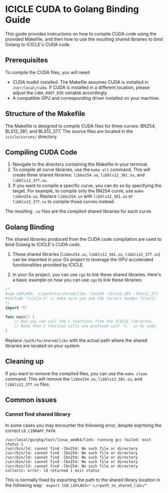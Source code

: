 # ICICLE CUDA to Golang Binding Guide

This guide provides instructions on how to compile CUDA code using the provided Makefile, and then how to use the resulting shared libraries to bind Golang to ICICLE's CUDA code.

## Prerequisites

To compile the CUDA files, you will need:

- CUDA toolkit installed. The Makefile assumes CUDA is installed in `/usr/local/cuda`. If CUDA is installed in a different location, please adjust the `CUDA_ROOT_DIR` variable accordingly.
- A compatible GPU and corresponding driver installed on your machine.

## Structure of the Makefile

The Makefile is designed to compile CUDA files for three curves: BN254, BLS12_381, and BLS12_377. The source files are located in the `icicle/curves/` directory.

## Compiling CUDA Code

1. Navigate to the directory containing the Makefile in your terminal.
2. To compile all curve libraries, use the `make all` command. This will create three shared libraries: `libbn254.so`, `libbls12_381.so`, and `libbls12_377.so`.
3. If you want to compile a specific curve, you can do so by specifying the target. For example, to compile only the BN254 curve, use `make libbn254.so`. Replace `libbn254.so` with `libbls12_381.so` or `libbls12_377.so` to compile those curves instead.

The resulting `.so` files are the compiled shared libraries for each curve.

## Golang Binding

The shared libraries produced from the CUDA code compilation are used to bind Golang to ICICLE's CUDA code.

1. These shared libraries (`libbn254.so`, `libbls12_381.so`, `libbls12_377.so`) can be imported in your Go project to leverage the GPU accelerated functionalities provided by ICICLE. 

2. In your Go project, you can use `cgo` to link these shared libraries. Here's a basic example on how you can use `cgo` to link these libraries:

```go
/*
#cgo LDFLAGS: -L/path/to/shared/libs -lbn254 -lbls12_381 -lbls12_377
#include "icicle.h" // make sure you use the correct header file(s)
*/
import "C"

func main() {
    // Now you can call the C functions from the ICICLE libraries.
    // Note that C function calls are prefixed with 'C.' in Go code.
}
```

Replace `/path/to/shared/libs` with the actual path where the shared libraries are located on your system.

## Cleaning up

If you want to remove the compiled files, you can use the `make clean` command. This will remove the `libbn254.so`, `libbls12_381.so`, and `libbls12_377.so` files.

## Common issues

### Cannot find shared library

In some cases you may encounter the following error, despite exprtoing the correct `LD_LIBRARY_PATH`.

```
/usr/local/go/pkg/tool/linux_amd64/link: running gcc failed: exit status 1
/usr/bin/ld: cannot find -lbn254: No such file or directory
/usr/bin/ld: cannot find -lbn254: No such file or directory
/usr/bin/ld: cannot find -lbn254: No such file or directory
/usr/bin/ld: cannot find -lbn254: No such file or directory
/usr/bin/ld: cannot find -lbn254: No such file or directory
collect2: error: ld returned 1 exit status
```

This is normally fixed by exporting the path to the shared library location in the following way: ` export CGO_LDFLAGS="-L/<path_to_shared_lib>/"`